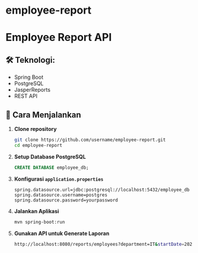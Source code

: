 # employee-report
# Employee Report API

## 🛠 Teknologi:
- Spring Boot
- PostgreSQL
- JasperReports
- REST API

## 📌 Cara Menjalankan
1. **Clone repository**
   ```sh
   git clone https://github.com/username/employee-report.git
   cd employee-report
   ```

2. **Setup Database PostgreSQL**
   ```sql
   CREATE DATABASE employee_db;
   ```

3. **Konfigurasi `application.properties`**
   ```properties
   spring.datasource.url=jdbc:postgresql://localhost:5432/employee_db
   spring.datasource.username=postgres
   spring.datasource.password=yourpassword
   ```

4. **Jalankan Aplikasi**
   ```sh
   mvn spring-boot:run
   ```

5. **Gunakan API untuk Generate Laporan**
   ```sh
   http://localhost:8080/reports/employees?department=IT&startDate=2020-01-01&endDate=2023-12-31
   ```
